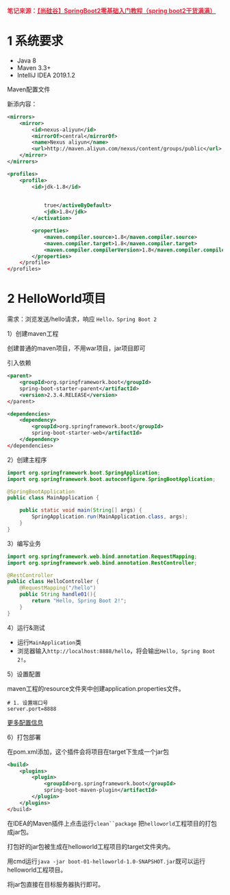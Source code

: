 **<font style="color:#DF2A3F;">笔记来源：</font>**[**<font style="color:#DF2A3F;">【尚硅谷】SpringBoot2零基础入门教程（spring boot2干货满满）</font>**](https://www.bilibili.com/video/BV19K4y1L7MT/?spm_id_from=333.337.search-card.all.click&vd_source=e8046ccbdc793e09a75eb61fe8e84a30)

# 1 系统要求
+ Java 8
+ Maven 3.3+
+ IntelliJ IDEA 2019.1.2



Maven配置文件

新添内容：

```xml
<mirrors>
	<mirror>
		<id>nexus-aliyun</id>
		<mirrorOf>central</mirrorOf>
		<name>Nexus aliyun</name>
		<url>http://maven.aliyun.com/nexus/content/groups/public</url>
	</mirror>
</mirrors>

<profiles>
	<profile>
		<id>jdk-1.8</id>

		
			true</activeByDefault>
			<jdk>1.8</jdk>
		</activation>

		<properties>
			<maven.compiler.source>1.8</maven.compiler.source>
			<maven.compiler.target>1.8</maven.compiler.target>
			<maven.compiler.compilerVersion>1.8</maven.compiler.compilerVersion>
		</properties>
	</profile>
</profiles>
```



# 2 HelloWorld项目
需求：浏览发送/hello请求，响应 `Hello，Spring Boot 2`



1）创建maven工程

创建普通的maven项目，不用war项目，jar项目即可

引入依赖

```xml
<parent>
	<groupId>org.springframework.boot</groupId>
	spring-boot-starter-parent</artifactId>
	<version>2.3.4.RELEASE</version>
</parent>

<dependencies>
	<dependency>
		<groupId>org.springframework.boot</groupId>
		spring-boot-starter-web</artifactId>
	</dependency>
</dependencies>
```



2）创建主程序

```java
import org.springframework.boot.SpringApplication;
import org.springframework.boot.autoconfigure.SpringBootApplication;

@SpringBootApplication
public class MainApplication {

    public static void main(String[] args) {
        SpringApplication.run(MainApplication.class, args);
    }
}
```

3）编写业务

```java
import org.springframework.web.bind.annotation.RequestMapping;
import org.springframework.web.bind.annotation.RestController;

@RestController
public class HelloController {
    @RequestMapping("/hello")
    public String handle01(){
        return "Hello, Spring Boot 2!";
    }
}
```

4）运行&测试

+ 运行`MainApplication`类
+ 浏览器输入`http://localhost:8888/hello`，将会输出`Hello, Spring Boot 2!`。

5）设置配置

maven工程的resource文件夹中创建application.properties文件。

```properties
# 1. 设置端口号
server.port=8888
```

[更多配置信息](https://docs.spring.io/spring-boot/docs/2.3.7.RELEASE/reference/html/appendix-application-properties.html#common-application-properties-server)



6）打包部署

在pom.xml添加，这个插件会将项目在target下生成一个jar包

```xml
<build>
	<plugins>
		<plugin>
			<groupId>org.springframework.boot</groupId>
			spring-boot-maven-plugin</artifactId>
		</plugin>
	</plugins>
</build>
```

在IDEA的Maven插件上点击运行`clean``package` 把`helloworld`工程项目的打包成jar包。

打包好的jar包被生成在helloworld工程项目的target文件夹内。

用cmd运行`java -jar boot-01-helloworld-1.0-SNAPSHOT.jar`既可以运行helloworld工程项目。

将jar包直接在目标服务器执行即可。

